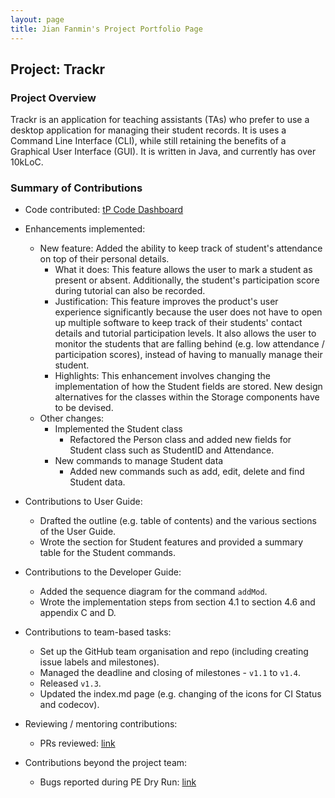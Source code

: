 ```yaml
---
layout: page
title: Jian Fanmin's Project Portfolio Page
---
```


## Project: Trackr

### Project Overview
Trackr is an application for teaching assistants (TAs) who prefer to use a desktop application for managing their
student records. It is uses a Command Line Interface (CLI), while still retaining the benefits of a Graphical User
Interface (GUI). It is written in Java, and currently has over 10kLoC.

### Summary of Contributions

- Code contributed: [tP Code Dashboard](https://nus-cs2103-ay2021s1.github.io/tp-dashboard/#breakdown=true&search=fanminj&sort=groupTitle&sortWithin=title&since=2020-08-14&timeframe=commit&mergegroup=&groupSelect=groupByRepos&checkedFileTypes=docs~functional-code~test-code~other)

- Enhancements implemented:
    - New feature: Added the ability to keep track of student's attendance on top of their personal details.
        - What it does: This feature allows the user to mark a student as present or absent. Additionally, the student's
        participation score during tutorial can also be recorded.
        - Justification: This feature improves the product's user experience significantly because the user does not
        have to open up multiple software to keep track of their students' contact details and tutorial participation
        levels. It also allows the user to monitor the students that are falling behind (e.g. low attendance /
        participation scores), instead of having to manually manage their student.
        - Highlights: This enhancement involves changing the implementation of how the Student fields are stored. New
        design alternatives for the classes within the Storage components have to be devised.
    - Other changes:
        - Implemented the Student class
            - Refactored the Person class and added new fields for Student class such as StudentID and Attendance.
        - New commands to manage Student data
            - Added new commands such as add, edit, delete and find Student data.

- Contributions to User Guide:
    - Drafted the outline (e.g. table of contents) and the various sections of the User Guide.
    - Wrote the section for Student features and provided a summary table for the Student commands.

- Contributions to the Developer Guide:
    - Added the sequence diagram for the command `addMod`.
    - Wrote the implementation steps from section 4.1 to section 4.6 and appendix C and D.

- Contributions to team-based tasks:
    - Set up the GitHub team organisation and repo (including creating issue labels and milestones).
    - Managed the deadline and closing of milestones - `v1.1` to `v1.4`.
    - Released `v1.3`.
    - Updated the index.md page (e.g. changing of the icons for CI Status and codecov).

- Reviewing / mentoring contributions:
    - PRs reviewed: [link](https://github.com/AY2021S1-CS2103T-W12-2/tp/pulls?q=is%3Apr+reviewed-by%3Afanminj)

- Contributions beyond the project team:
    - Bugs reported during PE Dry Run: [link](https://github.com/fanminj/ped/issues)
